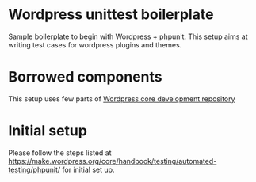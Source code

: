 # Wordpress unittest boilerplate
Sample boilerplate to begin with Wordpress + phpunit. This setup aims at writing test cases for wordpress plugins and themes. 

# Borrowed components
This setup uses few parts of <a href="https://develop.svn.wordpress.org/trunk/">Wordpress core development repository</a> 

# Initial setup
Please follow the steps listed at https://make.wordpress.org/core/handbook/testing/automated-testing/phpunit/ for initial set up.

